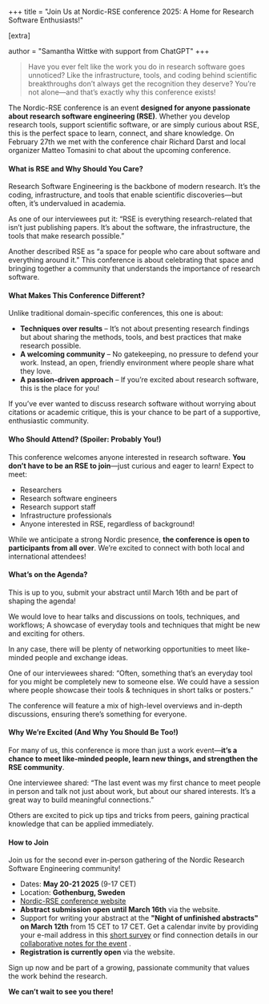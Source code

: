 +++
title = "Join Us at Nordic-RSE conference 2025: A Home for Research Software Enthusiasts!"

[extra]

author = "Samantha Wittke with support from ChatGPT" 
+++


> Have you ever felt like the work you do in research software goes unnoticed? Like the infrastructure, tools, and coding behind scientific breakthroughs don’t always get the recognition they deserve? You’re not alone—and that’s exactly why this conference exists!

The Nordic-RSE conference is an event **designed for anyone passionate about research software engineering (RSE)**. Whether you develop research tools, support scientific software, or are simply curious about RSE, this is the perfect space to learn, connect, and share knowledge. On February 27th we met with the conference chair Richard Darst and local organizer Matteo Tomasini to chat about the upcoming conference.  

#### What is RSE and Why Should You Care?

Research Software Engineering is the backbone of modern research. It’s the coding, infrastructure, and tools that enable scientific discoveries—but often, it’s undervalued in academia.

As one of our interviewees put it: “RSE is everything research-related that isn’t just publishing papers. It’s about the software, the infrastructure, the tools that make research possible.”

Another described RSE as “a space for people who care about software and everything around it.” This conference is about celebrating that space and bringing together a community that understands the importance of research software.

#### What Makes This Conference Different?

Unlike traditional domain-specific conferences, this one is about:

- **Techniques over results** – It’s not about presenting research findings but about sharing the methods, tools, and best practices that make research possible.
- **A welcoming community** – No gatekeeping, no pressure to defend your work. Instead, an open, friendly environment where people share what they love.
- **A passion-driven approach** – If you’re excited about research software, this is the place for you!

If you’ve ever wanted to discuss research software without worrying about citations or academic critique, this is your chance to be part of a supportive, enthusiastic community.

#### Who Should Attend? (Spoiler: Probably You!)

This conference welcomes anyone interested in research software. **You don’t have to be an RSE to join**—just curious and eager to learn! Expect to meet:

- Researchers
- Research software engineers
- Research support staff
- Infrastructure professionals
- Anyone interested in RSE, regardless of background!

While we anticipate a strong Nordic presence, **the conference is open to participants from all over**. We’re excited to connect with both local and international attendees!

#### What’s on the Agenda?

This is up to you, submit your abstract until March 16th and be part of shaping the agenda!

We would love to hear talks and discussions on tools, techniques, and workflows; A showcase of everyday tools and techniques that might be new and exciting for others.

In any case, there will be plenty of networking opportunities to meet like-minded people and exchange ideas.

One of our interviewees shared: “Often, something that’s an everyday tool for you might be completely new to someone else. We could have a session where people showcase their tools & techniques in short talks or posters.”

The conference will feature a mix of high-level overviews and in-depth discussions, ensuring there’s something for everyone.

#### Why We’re Excited (And Why You Should Be Too!)

For many of us, this conference is more than just a work event—**it’s a chance to meet like-minded people, learn new things, and strengthen the RSE community**.

One interviewee shared: “The last event was my first chance to meet people in person and talk not just about work, but about our shared interests. It’s a great way to build meaningful connections.”

Others are excited to pick up tips and tricks from peers, gaining practical knowledge that can be applied immediately.

#### How to Join

Join us for the second ever in-person gathering of the Nordic Research Software Engineering community!

- Dates: **May 20-21 2025** (9-17 CET)
- Location: **Gothenburg, Sweden**
- [Nordic-RSE conference website](https://nordic-rse.org/nrse2025/)
- **Abstract submission open until March 16th** via the website.
- Support for writing your abstract at the **"Night of unfinished abstracts" on March 12th** from 15 CET to 17 CET. Get a calendar invite by providing your e-mail address in this [short survey](https://link.webropolsurveys.com/EP/B2F9159F22A724E4) or find connection details in our [collaborative notes for the event](https://hackmd.io/@nordic-rse/NUA) .
- **Registration is currently open** via the website. 

Sign up now and be part of a growing, passionate community that values the work behind the research. 

**We can’t wait to see you there!**

